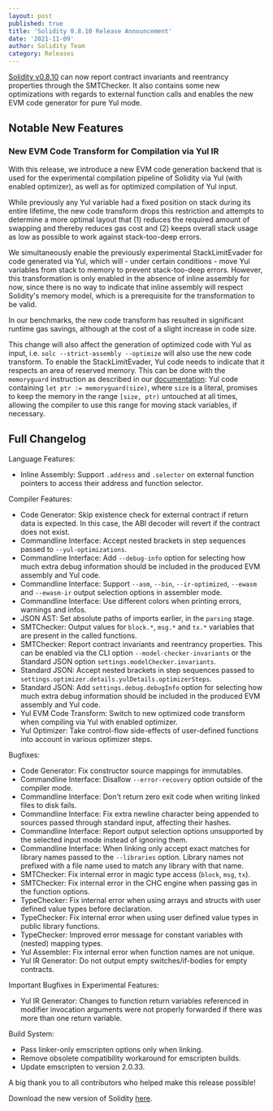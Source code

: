 ```yaml
---
layout: post
published: true
title: 'Solidity 0.8.10 Release Announcement'
date: '2021-11-09'
author: Solidity Team
category: Releases
---
```


[Solidity v0.8.10](https://github.com/ethereum/solidity/releases/tag/v0.8.10) can now report contract invariants and reentrancy properties through the SMTChecker. It also contains some new optimizations with regards to external function calls and enables the new EVM code generator for pure Yul mode.

## Notable New Features

### New EVM Code Transform for Compilation via Yul IR

With this release, we introduce a new EVM code generation backend that is used for the experimental compilation pipeline of Solidity via Yul (with enabled optimizer), as well as for optimized compilation of Yul input.

While previously any Yul variable had a fixed position on stack during its entire lifetime, the new code transform drops this restriction and attempts to determine a more optimal layout that (1) reduces the required amount of swapping and thereby reduces gas cost and (2) keeps overall stack usage as low as possible to work against stack-too-deep errors.

We simultaneously enable the previously experimental StackLimitEvader for code generated via Yul, which will - under certain conditions - move Yul variables from stack to memory to prevent stack-too-deep errors. However, this transformation is only enabled in the absence of inline assembly for now, since there is no way to indicate that inline assembly will respect Solidity's memory model, which is a prerequisite for the transformation to be valid.

In our benchmarks, the new code transform has resulted in significant runtime gas savings, although at the cost of a slight increase in code size.

This change will also affect the generation of optimized code with Yul as input, i.e. ``solc --strict-assembly --optimize`` will also use the new code transform.
To enable the StackLimitEvader, Yul code needs to indicate that it respects an area of reserved memory. This can be done with the ``memoryguard`` instruction as described in our [documentation](https://docs.soliditylang.org/en/latest/yul.html?#memoryguard): Yul code containing ``let ptr := memoryguard(size)``, where ``size`` is a literal, promises to keep the memory in the range ``[size, ptr)`` untouched at all times, allowing the compiler to use this range for moving stack variables, if necessary.

## Full Changelog

Language Features:
 * Inline Assembly: Support ``.address`` and ``.selector`` on external function pointers to access their address and function selector.


Compiler Features:
 * Code Generator: Skip existence check for external contract if return data is expected. In this case, the ABI decoder will revert if the contract does not exist.
 * Commandline Interface: Accept nested brackets in step sequences passed to ``--yul-optimizations``.
 * Commandline Interface: Add ``--debug-info`` option for selecting how much extra debug information should be included in the produced EVM assembly and Yul code.
 * Commandline Interface: Support ``--asm``, ``--bin``, ``--ir-optimized``, ``--ewasm`` and ``--ewasm-ir`` output selection options in assembler mode.
 * Commandline Interface: Use different colors when printing errors, warnings and infos.
 * JSON AST: Set absolute paths of imports earlier, in the ``parsing`` stage.
 * SMTChecker: Output values for ``block.*``, ``msg.*`` and ``tx.*`` variables that are present in the called functions.
 * SMTChecker: Report contract invariants and reentrancy properties. This can be enabled via the CLI option ``--model-checker-invariants`` or the Standard JSON option ``settings.modelChecker.invariants``.
 * Standard JSON: Accept nested brackets in step sequences passed to ``settings.optimizer.details.yulDetails.optimizerSteps``.
 * Standard JSON: Add ``settings.debug.debugInfo`` option for selecting how much extra debug information should be included in the produced EVM assembly and Yul code.
 * Yul EVM Code Transform: Switch to new optimized code transform when compiling via Yul with enabled optimizer.
 * Yul Optimizer: Take control-flow side-effects of user-defined functions into account in various optimizer steps.


Bugfixes:
 * Code Generator: Fix constructor source mappings for immutables.
 * Commandline Interface: Disallow ``--error-recovery`` option outside of the compiler mode.
 * Commandline Interface: Don't return zero exit code when writing linked files to disk fails.
 * Commandline Interface: Fix extra newline character being appended to sources passed through standard input, affecting their hashes.
 * Commandline Interface: Report output selection options unsupported by the selected input mode instead of ignoring them.
 * Commandline Interface: When linking only accept exact matches for library names passed to the ``--libraries`` option. Library names not prefixed with a file name used to match any library with that name.
 * SMTChecker: Fix internal error in magic type access (``block``, ``msg``, ``tx``).
 * SMTChecker: Fix internal error in the CHC engine when passing gas in the function options.
 * TypeChecker: Fix internal error when using arrays and structs with user defined value types before declaration.
 * TypeChecker: Fix internal error when using user defined value types in public library functions.
 * TypeChecker: Improved error message for constant variables with (nested) mapping types.
 * Yul Assembler: Fix internal error when function names are not unique.
 * Yul IR Generator: Do not output empty switches/if-bodies for empty contracts.


Important Bugfixes in Experimental Features:
 * Yul IR Generator: Changes to function return variables referenced in modifier invocation arguments were not properly forwarded if there was more than one return variable.


Build System:
 * Pass linker-only emscripten options only when linking.
 * Remove obsolete compatibility workaround for emscripten builds.
 * Update emscripten to version 2.0.33.



A big thank you to all contributors who helped make this release possible!

Download the new version of Solidity [here](https://github.com/ethereum/solidity/releases/tag/v0.8.10).